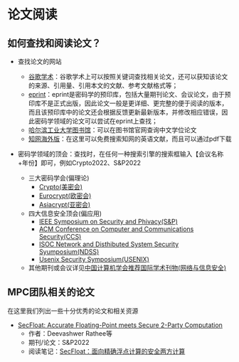 # 论文阅读

## 如何查找和阅读论文？

+ 查找论文的网站
  + [谷歌学术](https://scholar.google.com.sg/)：谷歌学术上可以按照关键词查找相关论文，还可以获知该论文的来源、引用量、引用本文的文献、参考文献格式等；
  + [eprint](https://eprint.iacr.org/)：eprint是密码学的预印库，包括大量期刊论文、会议论文，由于预印库不是正式出版，因此论文一般是更详细、更完整的便于阅读的版本，而且该预印库中的论文还会根据反馈更新最新版本，并修改相应错误，因此密码学领域的论文可以尝试在eprint上查找；
  + [哈尔滨工业大学图书馆](http://www.lib.hit.edu.cn/)：可以在图书馆官网查询中文学位论文
  + [知网海外版](https://oversea.cnki.net/index/)：在这里可以免费搜索知网的英语文献，而且可以通过pdf下载

+ 密码学领域的顶会：查找时，在任何一种搜索引擎的搜索框输入【会议名称+年份】即可，例如Crypto2022、S&P2022
  + 三大密码学会(偏理论)
    + [Crypto(美密会)](https://iacr.org/meetings/crypto/)
    + [Eurocrypt(欧密会)](https://iacr.org/meetings/eurocrypt/)
    + [Asiacrypt(亚密会)](https://iacr.org/meetings/asiacrypt/)
  + 四大信息安全顶会(偏应用)
    + [IEEE Symposium on Security and Phivacy(S&P)](https://www.ieee-security.org/TC/SP-Index.html)
    + [ACM Conference on Computer and Communications Security(CCS)](https://dl.acm.org/conference/ccs)
    + [ISOC Network and Disthibuted System Security Syumposium(NDSS)](https://www.ndss-symposium.org/previous-conferences/)
    + [Usenix Security Symposium(USENIX)](https://www.usenix.org/)
  + 其他期刊或会议详见[中国计算机学会推荐国际学术刊物(网络与信息安全)](https://www.ccf.org.cn/Academic_Evaluation/NIS/)

## MPC团队相关的论文

在这里我们列出一些十分优秀的论文和相关资源
+ [SecFloat: Accurate Floating-Point meets Secure 2-Party Computation](https://eprint.iacr.org/2022/322.pdf)
  + 作者：Deevashwer Rathee等
  + 期刊/论文：S&P2022
  + 阅读笔记：[SecFloat：面向精确浮点计算的安全两方计算](https://mp.weixin.qq.com/s/feyQD5OlEuRENrz2U1oSCg)



